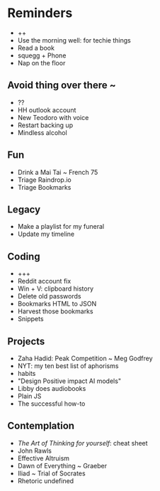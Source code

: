# Reminders

* ++
* Use the morning well: for techie things
* Read a book
* squegg + Phone
* Nap on the floor&nbsp;

## Avoid thing over there ~

* ??
* HH outlook account
* New Teodoro with voice
* Restart backing up
* Mindless alcohol

## Fun

* Drink a Mai Tai ~ French 75
* Triage Raindrop.io
* Triage Bookmarks

## Legacy

* Make a playlist for my funeral
* Update my timeline

## Coding

* +++
* Reddit account fix
* Win + V: clipboard history
* Delete old passwords
* Bookmarks HTML to JSON
* Harvest those bookmarks
* Snippets

## Projects

* Zaha Hadid: Peak Competition ~ Meg Godfrey
* NYT: my ten best list of aphorisms&nbsp;
* habits
* "Design Positive impact AI models"
* Libby does audiobooks
* Plain JS
* The successful how-to

## Contemplation

* _The Art of Thinking for yourself_: cheat sheet
* John Rawls
* Effective Altruism
* Dawn of Everything ~ Graeber
* Iliad ~ Trial of Socrates
* Rhetoric undefined